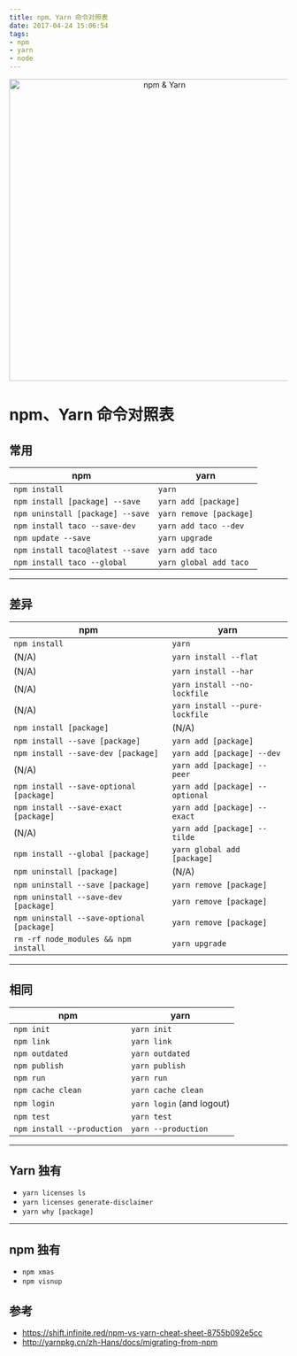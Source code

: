 ```yaml
---
title: npm、Yarn 命令对照表
date: 2017-04-24 15:06:54
tags:
- npm
- yarn
- node
---
```



<p align="center">
    <img alt="npm & Yarn" src="./logos.png" width="546">
</p>


# npm、Yarn 命令对照表

## 常用

| npm | yarn |
| ---- | ---- |
| `npm install` | `yarn` |
| `npm install [package] --save` | `yarn add [package]` |
| `npm uninstall [package] --save` | `yarn remove [package]` |
| `npm install taco --save-dev` | `yarn add taco --dev` |
| `npm update --save` | `yarn upgrade` |
| `npm install taco@latest --save` | `yarn add taco` |
| `npm install taco --global` | `yarn global add taco` |

---


## 差异  

| npm | yarn |
| ---- | ---- |
| `npm install` | `yarn` |
| (N/A) | `yarn install --flat` |
| (N/A) | `yarn install --har` |
| (N/A) | `yarn install --no-lockfile` |
| (N/A) | `yarn install --pure-lockfile` |
| `npm install [package]` | (N/A) |
| `npm install --save [package]` | `yarn add [package]` |
| `npm install --save-dev [package]` | `yarn add [package] --dev` |
| (N/A) | `yarn add [package] --peer` |
| `npm install --save-optional [package]` | `yarn add [package] --optional` |
| `npm install --save-exact [package]` | `yarn add [package] --exact` |
| (N/A) | `yarn add [package] --tilde` |
| `npm install --global [package]` | `yarn global add [package]` |
| `npm uninstall [package]` | (N/A) |
| `npm uninstall --save [package]` | `yarn remove [package]` |
| `npm uninstall --save-dev [package]` | `yarn remove [package]` |
| `npm uninstall --save-optional [package]` | `yarn remove [package]` |
| `rm -rf node_modules && npm install` | `yarn upgrade` |

---

## 相同
| npm | yarn |
| ---- | ---- |
| `npm init` | `yarn init` |
| `npm link` | `yarn link` |
| `npm outdated` | `yarn outdated` |
| `npm publish` | `yarn publish` |
| `npm run` | `yarn run` |
| `npm cache clean` | `yarn cache clean` |
| `npm login` | `yarn login` (and logout) |
| `npm test` | `yarn test` |
| `npm install --production` | `yarn --production` |

---

## Yarn 独有
- `yarn licenses ls`
- `yarn licenses generate-disclaimer`
- `yarn why [package]`

---

## npm 独有
- `npm xmas`
- `npm visnup`


## 参考
- https://shift.infinite.red/npm-vs-yarn-cheat-sheet-8755b092e5cc
- http://yarnpkg.cn/zh-Hans/docs/migrating-from-npm